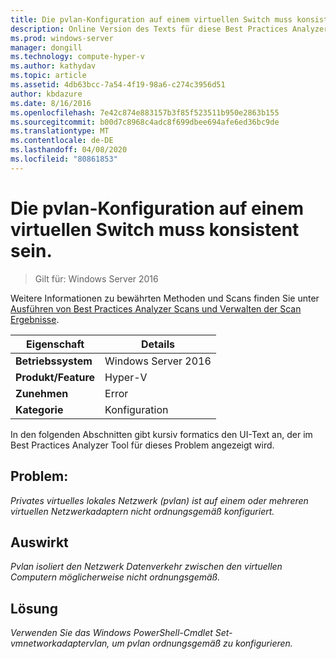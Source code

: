 ```yaml
---
title: Die pvlan-Konfiguration auf einem virtuellen Switch muss konsistent sein.
description: Online Version des Texts für diese Best Practices Analyzer Regel.
ms.prod: windows-server
manager: dongill
ms.technology: compute-hyper-v
ms.author: kathydav
ms.topic: article
ms.assetid: 4db63bcc-7a54-4f19-98a6-c274c3956d51
author: kbdazure
ms.date: 8/16/2016
ms.openlocfilehash: 7e42c874e883157b3f85f523511b950e2863b155
ms.sourcegitcommit: b00d7c8968c4adc8f699dbee694afe6ed36bc9de
ms.translationtype: MT
ms.contentlocale: de-DE
ms.lasthandoff: 04/08/2020
ms.locfileid: "80861853"
---
```

# <a name="pvlan-configuration-on-a-virtual-switch-must-be-consistent"></a>Die pvlan-Konfiguration auf einem virtuellen Switch muss konsistent sein.

>Gilt für: Windows Server 2016

Weitere Informationen zu bewährten Methoden und Scans finden Sie unter [Ausführen von Best Practices Analyzer Scans und Verwalten der Scan Ergebnisse](https://go.microsoft.com/fwlink/p/?LinkID=223177).  
  
|Eigenschaft|Details|  
|-|-|  
|**Betriebssystem**|Windows Server 2016| 
|**Produkt/Feature**|Hyper-V|  
|**Zunehmen**|Error|  
|**Kategorie**|Konfiguration|  
  
In den folgenden Abschnitten gibt kursiv formatics den UI-Text an, der im Best Practices Analyzer Tool für dieses Problem angezeigt wird.
  
## <a name="issue"></a>**Problem:**  
*Privates virtuelles lokales Netzwerk (pvlan) ist auf einem oder mehreren virtuellen Netzwerkadaptern nicht ordnungsgemäß konfiguriert.*  
  
## <a name="impact"></a>**Auswirkt**  
*Pvlan isoliert den Netzwerk Datenverkehr zwischen den virtuellen Computern möglicherweise nicht ordnungsgemäß.*  
  
## <a name="resolution"></a>**Lösung**  
*Verwenden Sie das Windows PowerShell-Cmdlet Set-vmnetworkadaptervlan, um pvlan ordnungsgemäß zu konfigurieren.*  
  


